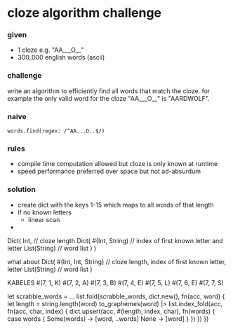 # cloze algorithm challenge

### given
- 1 cloze e.g. "AA___O__"
- 300_000 english words (ascii)

### challenge
write an algorithm to efficiently find all words that match the cloze.
for example the only valid word for the cloze "AA___O__" is "AARDWOLF".

### naive
```
words.find(regex: /^AA...O..$/)
```

### rules
- compile time computation allowed but cloze is only known at runtime
- speed performance preferred over space but not ad-absurdum


### solution
- create dict with the keys 1-15 which maps to all words of that length
- if no known letters
    - linear scan
-

Dict(
  Int, // cloze length
  Dict(
    #(Int, String) // index of first known letter and letter
    List(String) // word list
  )
)

what about
Dict(
  #(Int, Int, String) // cloze length, index of first known letter, letter
  List(String) // word list
)


KABELES
#(7, 1, K)
#(7, 2, A)
#(7, 3, B)
#(7, 4, E)
#(7, 5, L)
#(7, 6, E)
#(7, 7, S)

let scrabble_words = ...
list.fold(scrabble_words, dict.new(), fn(acc, word) {
    let length = string.length(word)
    to_graphemes(word)
    |> list.index_fold(acc, fn(acc, char, index) {
        dict.upsert(acc, #(length, index, char), fn(words) {
            case words {
              Some(words) -> [word, ..words]
              None -> [word]
            }
        })
    })
})
